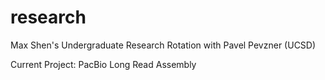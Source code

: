research
========
Max Shen's Undergraduate Research Rotation with Pavel Pevzner (UCSD)

Current Project: PacBio Long Read Assembly
